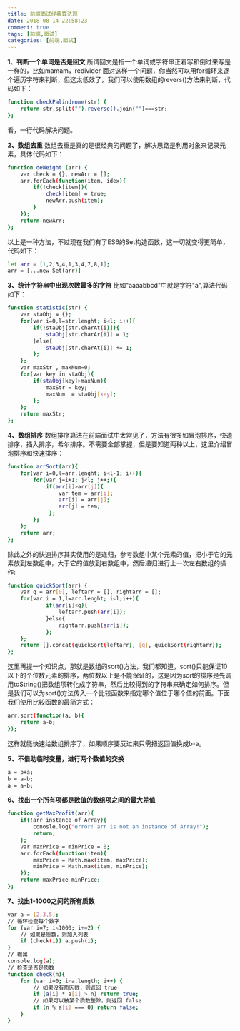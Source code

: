 ```yaml
---
title: 前端面试经典算法题
date: 2018-08-14 22:58:23
comment: true
tags: [前端,面试]
categories: [前端,面试]
---
```

__1、判断一个单词是否是回文__
所谓回文是指一个单词或字符串正着写和倒过来写是一样的，比如mamam，redivider
面对这样一个问题，你当然可以用for循环来逐个遍历字符来判断，但这太低效了，我们可以使用数组的revers()方法来判断，代码如下：
```bash
function checkPalindrome(str) {
    return str.split("").reverse().join("")===str;
};
```
看，一行代码解决问题。

__2、数组去重__
数组去重是真的是很经典的问题了，解决思路是利用对象来记录元素，具体代码如下：
```bash
function deWeight (arr) {
    var check = {}, newArr = [];
    arr.forEach(function(item, idex){
        if(!check[item]){
            check[item] = true;
            newArr.push(item);
        }
    });
    return newArr;
};
```

以上是一种方法，不过现在我们有了ES6的Set构造函数，这一切就变得更简单，代码如下：
```bash
let arr = [1,2,3,4,1,3,4,7,8,1];
arr = [...new Set(arr)]
```

__3、统计字符串中出现次数最多的字符__
比如"aaaabbcd"中就是字符"a",算法代码如下：
```bash
function statistic(str) {
    var staObj = {};
    for(var i=0,l=str.lenght; i<l; i++){
        if(!staObj[str.charAt(i)]){
            staObj[str.charAr(i)] = 1;
        }else{
            staObj[str.charAt(i)] += 1;
        };
    };
    var maxStr , maxNum=0;
    for(var key in staObj){
        if(staObj[key]>maxNum){
            maxStr = key;
            maxNum  = staObj[key];
        };
    };
    return maxStr;
};
```

__4、数组排序__
数组排序算法在前端面试中太常见了，方法有很多如冒泡排序，快速排序，插入排序，希尔排序。不需要全部掌握，但是要知道两种以上，这里介绍冒泡排序和快速排序：
```bash
function arrSort(arr){
    for(var i=0,l=arr.lenght; i<l-1; i++){
        for(var j=i+1; j<l; j++;){
            if(arr[i]>arr[j]){
                var tem = arr[i];
                arr[i] = arr[j];
                arr[j] = tem;
             };
        };
    };
    return arr;
};

```

除此之外的快速排序其实使用的是递归，参考数组中某个元素的值，把小于它的元素放到左数组中，大于它的值放到右数组中，然后递归进行上一次左右数组的操作:
```bash
function quickSort(arr) {
    var q = arr[0], leftarr = [], rightarr = [];
    for(var i = 1,l=arr.lenght; i<l;i++){
            if(arr[i]<q){
                leftarr.push(arr[i]);
            }else{
                rightarr.push(arr[i]);
            };
    };
    return [].concat(quickSort(leftarr), [q], quickSort(rightarr));
};
```

这里再提一个知识点，那就是数组的sort()方法，我们都知道，sort()只能保证10以下的个位数元素的排序，两位数以上是不能保证的，这是因为sort的排序是先调用toString()把数组项转化成字符串，然后比较得到的字符串来确定如何排序。但是我们可以为sort()方法传入一个比较函数来指定哪个值位于哪个值的前面。下面我们使用比较函数的最简方式：
```bash
arr.sort(function(a, b){
    return a-b;
});

```
这样就能快速给数组排序了，如果顺序要反过来只需把返回值换成b-a。

__5、不借助临时变量，进行两个数值的交换__
```bash
a = b+a;
b = a-b;
a = a-b;
```

__6、找出一个所有项都是数值的数组项之间的最大差值__
```bash
function getMaxProfit(arr){
    if(!arr instance of Array){
        conosle.log("error! arr is not an instance of Array!");
        return;
    };
    var maxPrice = minPrice = 0;
    arr.forEach(function(item){
        maxPrice = Math.max(item, maxPrice);
        minPrice = Math.max(item, minPrice);
    });
    return maxPrice-minPrice;
};
```

__7、找出1-1000之间的所有质数__ 
```bash
var a = [2,3,5];
// 循环检查每个数字
for (var i=7; i<1000; i+=2) {
    // 如果是质数，则加入列表
    if (check(i)) a.push(i);
}
// 输出
console.log(a);
// 检查是否是质数
function check(n){
    for (var i=0; i<a.length; i++) {
        // 如果没有质因数，则返回 true
        if (a[i] * a[i] > n) return true;
        // 如果可以被某个质数整除，则返回 false
        if (n % a[i] === 0) return false;
    }
}
```
